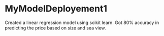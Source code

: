 # MyModelDeployement1

Created a linear regression model using scikit learn.
Got 80% accuracy in predicting the price based on size and sea view.
